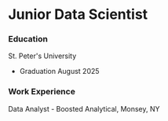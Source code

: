 # Junior Data Scientist

### Education
St. Peter's University
- Graduation August 2025

### Work Experience
Data Analyst - Boosted Analytical, Monsey, NY
